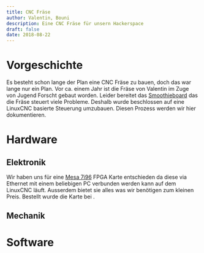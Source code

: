 ```yaml
---
title: CNC Fräse
author: Valentin, Bouni
description: Eine CNC Fräse für unsern Hackerspace
draft: false
date: 2018-08-22
---
```


# Vorgeschichte

Es besteht schon lange der Plan eine CNC Fräse zu bauen, doch das war lange nur ein Plan.
Vor ca. einem Jahr ist die Fräse von Valentin im Zuge von Jugend Forscht gebaut worden.
Leider bereitet das [Smoothieboard](http://smoothieware.org/smoothieboard) das die Fräse steuert viele Probleme.
Deshalb wurde beschlossen auf eine LinuxCNC basierte Steuerung umzubauen. 
Diesen Prozess werden wir hier dokumentieren.

# Hardware

## Elektronik

Wir haben uns für eine [Mesa 7i96](http://store.mesanet.com/index.php?route=product/product&product_id=311) FPGA Karte entschieden da diese via Ethernet mit einem beliebigen PC verbunden werden kann auf dem LinuxCNC läuft.
Ausserdem bietet sie alles was wir benötigen zum kleinen Preis.
Bestellt wurde die Karte bei <??>.

## Mechanik

# Software
